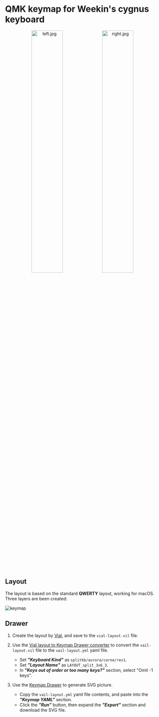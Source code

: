 # QMK keymap for Weekin's cygnus keyboard

<p align="center">
  <img
    alt="left.jpg"
src="https://github.com/user-attachments/assets/77818f71-ea55-4e1b-a305-c8182c44927f"
    width="45%"
  />
  <img
    alt="right.jpg"
src="https://github.com/user-attachments/assets/62fb9ab4-f29f-4834-9fdf-3b0d631bacac"
    width="45%"
  />
</p>

## Layout

The layout is based on the standard **QWERTY** layout, working for macOS. Three layers are been created:

![keymap](my_keymap.png)

## Drawer

1. Create the layout by [Vial](https://get.vial.today/), and save to the `vial-layout.vil` file.
2. Use the [Vial layout to Keymap Drawer converter](https://yal-tools.github.io/vial-to-keymap-drawer/) to convert the `vail-layout.vil` file to the `vail-layout.yml` yaml file.

   - Set _**"Keyboard Kind"**_ as `splitkb/aurora/corne/rev1`.
   - Set _**"Layout Name"**_ as `LAYOUT_split_3x6_3`.
   - In _**"Keys out of order or too many keys?"**_ section, select "Omit -1 keys".

3. Use the [Keymap Drawer](https://keymap-drawer.streamlit.app/) to generate SVG picture.

   - Copy the `vail-layout.yml` yaml file contents, and paste into the _**"Keymap YAML"**_ section.
   - Click the _**"Run"**_ button, then expand the _**"Export"**_ section and download the SVG file.
